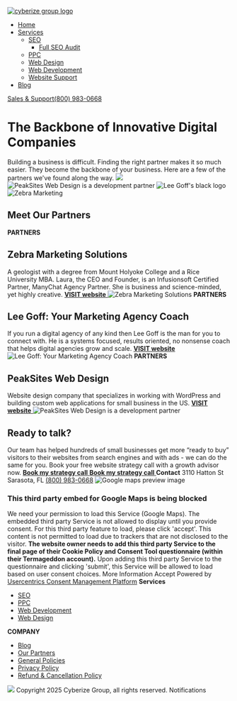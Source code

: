 [![cyberize group logo](https://cyberizegroup.com/wp-content/uploads/2020/12/Group-1027.png)](https://cyberizegroup.com/)
[](javascript:void\(0\))
  * [Home](https://cyberizegroup.com/)
  * [Services](https://cyberizegroup.com/our-partners/)
    * [SEO](https://cyberizegroup.com/seo-services/)
      * [Full SEO Audit](https://cyberizegroup.com/full-seo-audit/)
    * [PPC](https://cyberizegroup.com/ppc/)
    * [Web Design](https://cyberizegroup.com/website-design/)
    * [Web Development](https://cyberizegroup.com/web-development/)
    * [Website Support](https://cyberizegroup.com/wordpress-support-options/)
  * [Blog](https://cyberizegroup.com/blog/)


[ Sales & Support(800) 983-0668 ](tel:+18009830668)
# The Backbone of Innovative Digital Companies
Building a business is difficult. Finding the right partner makes it so much easier. They become the backbone of your business. Here are a few of the partners we've found along the way.
![](https://cyberizegroup.com/wp-content/uploads/2020/12/Group-2702.png)
![PeakSites Web Design is a development partner](https://cyberizegroup.com/wp-content/uploads/2023/07/peaksites-partner-300x168.png)
![Lee Goff's black logo](https://cyberizegroup.com/wp-content/uploads/2021/03/lee-goff-logo-black.png)
![Zebra Marketing](https://cyberizegroup.com/wp-content/uploads/2020/12/Group-2046-300x197.png)
## **Meet Our Partners**
**PARTNERS**
## **Zebra Marketing Solutions**
A geologist with a degree from Mount Holyoke College and a Rice University MBA. Laura, the CEO and Founder, is an Infusionsoft Certified Partner, ManyChat Agency Partner. She is business and science-minded, yet highly creative. 
[ **VISIT website** ](https://www.zebramarketingsolutions.com/https://marketingagencycoach.com/?utm_source=cyberize_partner_referral)
![Zebra Marketing Solutions](https://cyberizegroup.com/wp-content/uploads/2020/12/Group-2046.png)
**PARTNERS**
## **Lee Goff: Your Marketing Agency Coach**
If you run a digital agency of any kind then Lee Goff is the man for you to connect with. He is a systems focused, results oriented, no nonsense coach that helps digital agencies grow and scale. 
[ **VISIT website** ](https://marketingagencycoach.com/?utm_source=cyberize_partner_referral)
![Lee Goff: Your Marketing Agency Coach](https://cyberizegroup.com/wp-content/uploads/2020/12/Group-2259.png)
**PARTNERS**
## **PeakSites Web Design**
Website design company that specializes in working with WordPress and building custom web applications for small business in the US.
[ **VISIT website** ](https://peaksiteswebdesign.com/?utm_source=partner_referral)
![PeakSites Web Design is a development partner](https://cyberizegroup.com/wp-content/uploads/2023/07/peaksites-partner.png)
## Ready to talk?
Our team has helped hundreds of small businesses get more “ready to buy” visitors to their websites from search engines and with ads - we can do the same for you. Book your free website strategy call with a growth advisor now.
[ **Book my strategy call** ](https://cyberizegroup.com/growth-call/)
[ **Book my strategy call** ](https://cyberizegroup.com/our-partners/)
**Contact**
3110 Hatton St Sarasota, FL
[(800) 983-0668](tel:+18009830668)
![Google maps preview image](https://privacy-proxy-server.usercentrics.eu/googleMaps?center=NaN,NaN&size=1000x500&zoom=12)
### This third party embed for Google Maps is being blocked
We need your permission to load this Service (Google Maps). The embedded third party Service is not allowed to display until you provide consent. For this third party feature to load, please click 'accept'.
This content is not permitted to load due to trackers that are not disclosed to the visitor. **The website owner needs to add this third party Service to the final page of their Cookie Policy and Consent Tool questionnaire (within their Termageddon account).** Upon adding this third party Service to the questionnaire and clicking 'submit', this Service will be allowed to load based on user consent choices.
More Information  Accept 
Powered by [Usercentrics Consent Management Platform](https://usercentrics.com/)
**Services**
[](javascript:void\(0\))
  * [SEO](https://cyberizegroup.com/seo-services/)
  * [PPC](https://cyberizegroup.com/ppc/)
  * [Web Development](https://cyberizegroup.com/web-development/)
  * [Web Design](https://cyberizegroup.com/website-design/)


**COMPANY**
[](javascript:void\(0\))
  * [Blog](https://cyberizegroup.com/blog/)
  * [Our Partners](https://cyberizegroup.com/our-partners/)
  * [General Policies](https://cyberizegroup.com/general-policies/)
  * [Privacy Policy](https://cyberizegroup.com/privacy-policy/)
  * [Refund & Cancellation Policy](https://cyberizegroup.com/refund-cancellation-policy/)


![](https://cyberizegroup.com/wp-content/uploads/2020/12/Group-1027.png)
[ ](https://www.facebook.com/cyberizegroup/)
[ ](https://twitter.com/CyberizeGroup)
[ ](https://www.instagram.com/cyberizegroup/)
[ ](https://www.linkedin.com/company/cyberize-group/)
[ ](https://www.youtube.com/@cyberizegroup)
Copyright 2025 Cyberize Group, all rights reserved.
Notifications